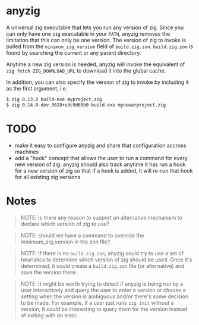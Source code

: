 # anyzig

A universal zig executable that lets you run any version of zig. Since you can only have one `zig` executable in your `PATH`, anyzig removes the limitation that this can only be one version. The version of zig to invoke is pulled from the `minimum_zig_version` field of `build.zig.zon`. `build.zig.zon` is found by searching the current or any parent directory.

Anytime a new zig version is needed, anyzig will invoke the equivalent of `zig fetch ZIG_DOWNLOAD_URL` to download it into the global cache.

In addition, you can also specify the version of zig to invoke by including it as the first argument, i.e.

```sh
$ zig 0.13.0 build-exe myproject.zig
$ zig 0.14.0-dev.3028+cdc9d65b0 build-exe mynewerproject.zig
```

# TODO

- make it easy to configure anyzig and share that configuration accross machines
- add a "hook" concept that allows the user to run a command for every new version of zig. anyzig should also track anytime it has run a hook for a new version of zig so that if a hook is added, it will re-run that hook for all existing zig versions

# Notes

> NOTE: is there any reason to support an alternative mechanism to declare which version of zig to use?

> NOTE: should we have a command to override the minimum_zig_version in the zon file?

> NOTE: If there is no `build.zig.zon`, anyzig could try to use a set of heuristics to determine which version of zig should be used.  Once it's determined, it could create a `build.zig.zon` file (or alternative) and save the version there.

> NOTE: It might be worth trying to detect if anyzig is being run by a user interactively and query the user to enter a version or choose a setting when the version is ambiguous and/or there's some decision to be made.  For example, if a user just runs `zig init` without a version, it *could* be interesting to query them for the version instead of exiting with an error.
